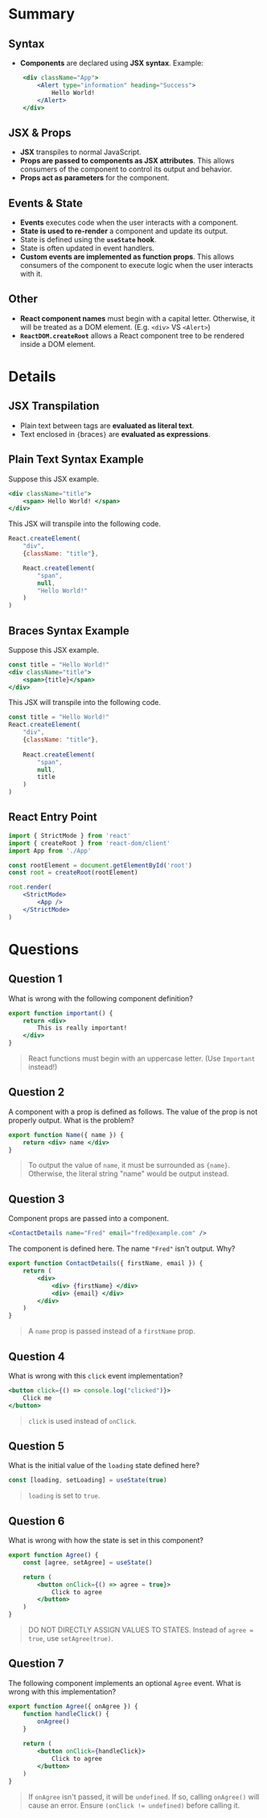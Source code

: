 


# Summary
## Syntax
- **Components** are declared using **JSX syntax**. Example:
```jsx
    <div className="App">
        <Alert type="information" heading="Success">
            Hello World!
        </Alert>
    </div>
```
## JSX & Props
- **JSX** transpiles to normal JavaScript.
- **Props are passed to components as JSX attributes**. This allows consumers of the component to control its output and behavior.
- **Props act as parameters** for the component.
## Events & State
- **Events** executes code when the user interacts with a component.
- **State is used to re-render** a component and update its output.
- State is defined using the **`useState` hook**.
- State is often updated in event handlers.
- **Custom events are implemented as function props**. This allows consumers of the component to execute logic when the user interacts with it.
## Other
- **React component names** must begin with a capital letter. Otherwise, it will be treated as a DOM element. (E.g. `<div>` VS `<Alert>`)
- **`ReactDOM.createRoot`** allows a React component tree to be rendered inside a DOM element.

# Details
## JSX Transpilation
- Plain text between tags are **evaluated as literal text**.
- Text enclosed in `{`braces`}` are **evaluated as expressions**.

## Plain Text Syntax Example
Suppose this JSX example.
```jsx
<div className="title">
    <span> Hello World! </span>
</div>
```
This JSX will transpile into the following code.
```js
React.createElement(
    "div",
    {className: "title"},

    React.createElement(
        "span",
        null,
        "Hello World!"
    )
)
```

## Braces Syntax Example
Suppose this JSX example.
```jsx
const title = "Hello World!"
<div className="title">
    <span>{title}</span>
</div>
```
This JSX will transpile into the following code.
```jsx
const title = "Hello World!"
React.createElement(
    "div",
    {className: "title"},
    
    React.createElement(
        "span",
        null,
        title
    )
)
```

## React Entry Point
```jsx
import { StrictMode } from 'react'
import { createRoot } from 'react-dom/client'
import App from './App'

const rootElement = document.getElementById('root')
const root = createRoot(rootElement)

root.render(
    <StrictMode>
        <App />
    </StrictMode>
)
```

# Questions
## Question 1
What is wrong with the following component definition?
```jsx
export function important() {
    return <div>
        This is really important!
    </div>
}
```
> React functions must begin with an uppercase letter. (Use `Important` instead!)

## Question 2
A component with a prop is defined as follows. The value of the prop is not properly output. What is the problem?
```jsx
export function Name({ name }) {
    return <div> name </div>
}
```
> To output the value of `name`, it must be surrounded as `{name}`. Otherwise, the literal string "name" would be output instead.

## Question 3
Component props are passed into a component.
```jsx
<ContactDetails name="Fred" email="fred@example.com" />
```
The component is defined here. The name `"Fred"` isn't output. Why?
```jsx
export function ContactDetails({ firstName, email }) {
    return (
        <div>
            <div> {firstName} </div>
            <div> {email} </div>
        </div>
    )
}
```
> A `name` prop is passed instead of a `firstName` prop.

## Question 4
What is wrong with this `click` event implementation?
```jsx
<button click={() => console.log("clicked")}>
    Click me
</button>
```
> `click` is used instead of `onClick`.

## Question 5
What is the initial value of the `loading` state defined here?
```jsx
const [loading, setLoading] = useState(true)
```
> `loading` is set to `true`.

## Question 6
What is wrong with how the state is set in this component?
```jsx
export function Agree() {
    const [agree, setAgree] = useState()

    return (
        <button onClick={() => agree = true}>
            Click to agree
        </button>
    )
}
```
> DO NOT DIRECTLY ASSIGN VALUES TO STATES. Instead of `agree = true`, use `setAgree(true)`.

## Question 7
The following component implements an optional `Agree` event. What is wrong with this implementation?
```jsx
export function Agree({ onAgree }) {
    function handleClick() {
        onAgree()
    }
    
    return (
        <button onClick={handleClick}>
            Click to agree
        </button>
    )
}
```
> If `onAgree` isn't passed, it will be `undefined`. If so, calling `onAgree()` will cause an error. Ensure `(onClick != undefined)` before calling it.